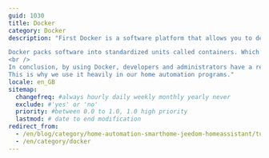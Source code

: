 ```yaml
---
guid: 1030
title: Docker
category: Docker
description: "First Docker is a software platform that allows you to design, test and deploy applications quickly.

Docker packs software into standardized units called containers. Which bring together all the elements necessary for their operation. Including libraries, system tools, code and runtime environment. With Docker, you can easily deploy and scale applications. In any environment, with the assurance that your code will run correctly.
<br />
In conclusion, by using Docker, developers and administrators have a reliable and inexpensive way to develop. But also to deliver and run distributed applications at all scales.<br />
This is why we use it heavily in our home automation programs."
locale: en_GB
sitemap:
  changefreq: #always hourly daily weekly monthly yearly never
  exclude: #'yes' or 'no'
  priority: #between 0.0 to 1.0, 1.0 high priority
  lastmod: # date to end modification
redirect_from: 
  - /en/blog/category/home-automation-smarthome-jeedom-homeassistant/tutos-haade-lab/docker-deployer-des-applications/
  - /en/category/docker
---
```

